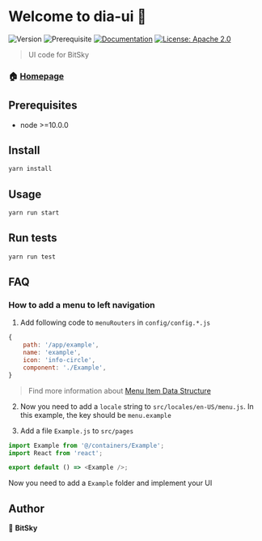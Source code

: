 # Welcome to dia-ui 👋

![Version](https://img.shields.io/badge/version-0.1.0-blue.svg?cacheSeconds=2592000) ![Prerequisite](https://img.shields.io/badge/node-%3E%3D10.0.0-blue.svg) [![Documentation](https://img.shields.io/badge/documentation-yes-brightgreen.svg)](https://docs.bitsky.ai) [![License: Apache 2.0](https://img.shields.io/badge/license-Apache%202-yellow)](#)

> UI code for BitSky

### 🏠 [Homepage](https://bitsky.ai)

## Prerequisites

- node >=10.0.0

## Install

```sh
yarn install
```

## Usage

```sh
yarn run start
```

## Run tests

```sh
yarn run test
```

## FAQ

### How to add a menu to left navigation

1. Add following code to `menuRouters` in `config/config.*.js`

```js
{
    path: '/app/example',
    name: 'example',
    icon: 'info-circle',
    component: './Example',
}
```

> Find more information about [Menu Item Data Structure](https://prolayout.ant.design/#menudataitem)

2. Now you need to add a `locale` string to `src/locales/en-US/menu.js`. In this example, the key should be `menu.example`

3. Add a file `Example.js` to `src/pages`

```js
import Example from '@/containers/Example';
import React from 'react';

export default () => <Example />;
```

Now you need to add a `Example` folder and implement your UI

## Author

👤 **BitSky**
